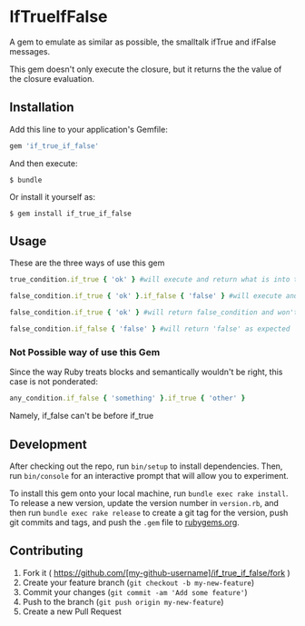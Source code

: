# IfTrueIfFalse

A gem to emulate as similar as possible, the smalltalk ifTrue and ifFalse messages.

This gem doesn't only execute the closure, but it returns the the value of the closure evaluation.

## Installation

Add this line to your application's Gemfile:

```ruby
gem 'if_true_if_false'
```

And then execute:

    $ bundle

Or install it yourself as:

    $ gem install if_true_if_false

## Usage

These are the three ways of use this gem
```ruby
true_condition.if_true { 'ok' } #will execute and return what is into the closure

false_condition.if_true { 'ok' }.if_false { 'false' } #will execute and return what is into the second closure, namly, 'false'

false_condition.if_true { 'ok' } #will return false_condition and won't execute the closure

false_condition.if_false { 'false' } #will return 'false' as expected
```

### Not Possible way of use this Gem

Since the way Ruby treats blocks and semantically wouldn't be right, this case is not ponderated:

```ruby
any_condition.if_false { 'something' }.if_true { 'other' }
```

Namely, if_false can't be before if_true

## Development

After checking out the repo, run `bin/setup` to install dependencies. Then, run `bin/console` for an interactive prompt that will allow you to experiment.

To install this gem onto your local machine, run `bundle exec rake install`. To release a new version, update the version number in `version.rb`, and then run `bundle exec rake release` to create a git tag for the version, push git commits and tags, and push the `.gem` file to [rubygems.org](https://rubygems.org).

## Contributing

1. Fork it ( https://github.com/[my-github-username]/if_true_if_false/fork )
2. Create your feature branch (`git checkout -b my-new-feature`)
3. Commit your changes (`git commit -am 'Add some feature'`)
4. Push to the branch (`git push origin my-new-feature`)
5. Create a new Pull Request

